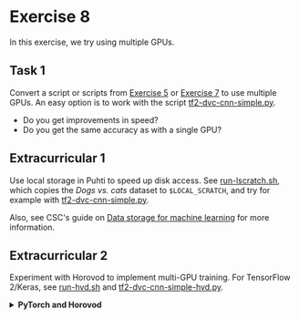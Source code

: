# Exercise 8

In this exercise, we try using multiple GPUs.

## Task 1

Convert a script or scripts from [Exercise 5](Exercise_5.md) or [Exercise
7](Exercise_7.md) to use multiple GPUs. An easy option is to work with
the script [tf2-dvc-cnn-simple.py](tf2-dvc-cnn-simple.py).

- Do you get improvements in speed?
- Do you get the same accuracy as with a single GPU?

## Extracurricular 1

Use local storage in Puhti to speed up disk access. See
[run-lscratch.sh](run-lscratch.sh), which copies the _Dogs vs. cats_ dataset to
`$LOCAL_SCRATCH`, and try for example with
[tf2-dvc-cnn-simple.py](tf2-dvc-cnn-simple.py).

Also, see CSC's guide on [Data storage for machine
learning](https://docs.csc.fi/support/tutorials/ml-data/#fast-local-drive) for
more information.

## Extracurricular 2

Experiment with Horovod to implement multi-GPU training. For TensorFlow 2/Keras, see
[run-hvd.sh](run-hvd.sh) and
[tf2-dvc-cnn-simple-hvd.py](tf2-dvc-cnn-simple-hvd.py).

<details><summary><b>PyTorch and Horovod</b></summary>
  
For PyTorch see [run-pytorch-hvd.sh](run-pytorch-hvd.sh) and
[pytorch_dvc_cnn_simple_hvd.py](pytorch_dvc_cnn_simple_hvd.py).
  
</details>
